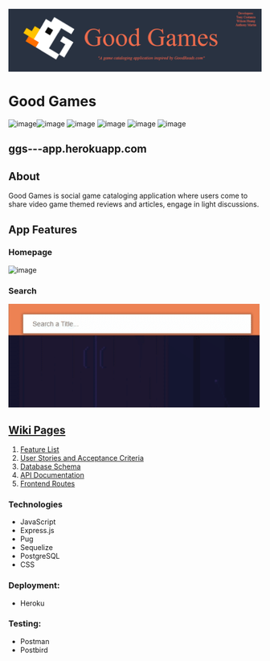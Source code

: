 <p align="center">
    <img src="./public/GoodGamesBanner.png" alt='Good Games'>
</p>

# Good Games
![image](https://img.shields.io/badge/JavaScript-F7DF1E?style=for-the-badge&logo=javascript&logoColor=black)![image](https://img.shields.io/badge/Express.js-000000?style=for-the-badge&logo=express&logoColor=white) ![image](https://img.shields.io/badge/Pug-E3C29B?style=for-the-badge&logo=pug&logoColor=black) ![image](https://img.shields.io/badge/CSS-239120?&style=for-the-badge&logo=css3&logoColor=white) ![image](https://img.shields.io/badge/PostgreSQL-316192?style=for-the-badge&logo=postgresql&logoColor=white)  ![image](https://img.shields.io/badge/Heroku-430098?style=for-the-badge&logo=heroku&logoColor=white) 

## ggs---app.herokuapp.com

## About

Good Games is social game cataloging application where users come to share video game themed reviews and articles, engage in light discussions. 

## App Features
### Homepage
![image](./public/assets/goodGamesSplash.gif)

### Search
![image](./public/assets/ggsFilteredSearch.gif)



## [Wiki Pages](https://github.com/PotatoAim11518/GGs-Full-Stack/wiki)
1. [Feature List](https://github.com/PotatoAim11518/GGs-Full-Stack/wiki/MVP-Feature-List)
2. [User Stories and Acceptance Criteria](https://github.com/PotatoAim11518/GGs-Full-Stack/wiki/User-Stories)
3. [Database Schema](https://github.com/PotatoAim11518/GGs-Full-Stack/wiki/Database-Schema)
4. [API Documentation](https://github.com/PotatoAim11518/GGs-Full-Stack/wiki/API-Documentation)
5. [Frontend Routes](https://github.com/PotatoAim11518/GGs-Full-Stack/wiki/Frontend-Routes)


### Technologies
* JavaScript
* Express.js
* Pug
* Sequelize
* PostgreSQL
* CSS

### Deployment:
* Heroku

### Testing:
* Postman
* Postbird



